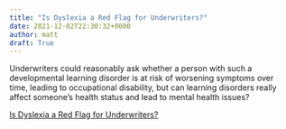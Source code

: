 ```yaml
---
title: "Is Dyslexia a Red Flag for Underwriters?"
date: 2021-12-02T22:30:32+0000
author: matt
draft: True
---
```

Underwriters could reasonably ask whether a person with such a developmental learning disorder is at risk of worsening symptoms over time, leading to occupational disability, but can learning disorders really affect someone’s health status and lead to mental health issues?
 

[ Is Dyslexia a Red Flag for Underwriters? ]( https://www.genre.com/knowledge/blog/is-dyslexia-a-red-flag-for-underwriters-en.html )
